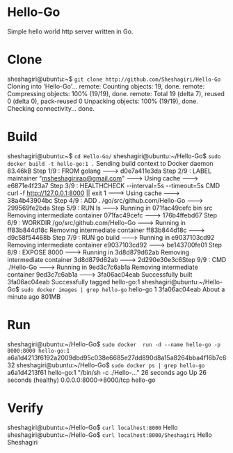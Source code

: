 # Hello-Go
Simple hello world http server written in Go.

# Clone 
sheshagiri@ubuntu:~$ `git clone http://github.com/Sheshagiri/Hello-Go`
Cloning into 'Hello-Go'...
remote: Counting objects: 19, done.
remote: Compressing objects: 100% (19/19), done.
remote: Total 19 (delta 7), reused 0 (delta 0), pack-reused 0
Unpacking objects: 100% (19/19), done.
Checking connectivity... done.

# Build
sheshagiri@ubuntu:~$ `cd Hello-Go/`
sheshagiri@ubuntu:~/Hello-Go$ `sudo docker build -t hello-go:1 .`
Sending build context to Docker daemon  83.46kB
Step 1/9 : FROM golang
 ---> d0e7a411e3da
Step 2/9 : LABEL maintainer "msheshagirirao@gmail.com"
 ---> Using cache
 ---> e6871e4f23a7
Step 3/9 : HEALTHCHECK --interval=5s             --timeout=5s             CMD curl -f http://127.0.0.1:8000 || exit 1
 ---> Using cache
 ---> 38a4b43904bc
Step 4/9 : ADD . /go/src/github.com/Hello-Go
 ---> 299569fe2bda
Step 5/9 : RUN ls
 ---> Running in 071fac49cefc
bin
src
Removing intermediate container 071fac49cefc
 ---> 176b4ffebd67
Step 6/9 : WORKDIR /go/src/github.com/Hello-Go
 ---> Running in ff83b844d18c
Removing intermediate container ff83b844d18c
 ---> d9c58f54468b
Step 7/9 : RUN go build
 ---> Running in e9037103cd92
Removing intermediate container e9037103cd92
 ---> be143700fe01
Step 8/9 : EXPOSE 8000
 ---> Running in 3d8d879d62ab
Removing intermediate container 3d8d879d62ab
 ---> 2d290e30e3c6Step 9/9 : CMD ./Hello-Go ---> Running in 9ed3c7c6ab1a
Removing intermediate container 9ed3c7c6ab1a
 ---> 3fa06ac04eab
Successfully built 3fa06ac04eab
Successfully tagged hello-go:1
sheshagiri@ubuntu:~/Hello-Go$ `sudo docker images | grep hello-go`
hello-go                                                                     1                   3fa06ac04eab        About a minute ago   801MB
# Run
sheshagiri@ubuntu:~/Hello-Go$ `sudo docker  run -d --name hello-go -p 8000:8000 hello-go:1`
a6a1d4213f6192a2009dbd95c038e6685e27dd890d8a15a8264bba4f16b7c632
sheshagiri@ubuntu:~/Hello-Go$ `sudo docker ps | grep hello-go`
a6a1d4213f61        hello-go:1          "/bin/sh -c ./Hello-…"   26 seconds ago      Up 26 seconds (healthy)   0.0.0.0:8000->8000/tcp   hello-go
# Verify
sheshagiri@ubuntu:~/Hello-Go$ `curl localhost:8000`
Hello 
sheshagiri@ubuntu:~/Hello-Go$ `curl localhost:8000/Sheshagiri`
Hello Sheshagiri
